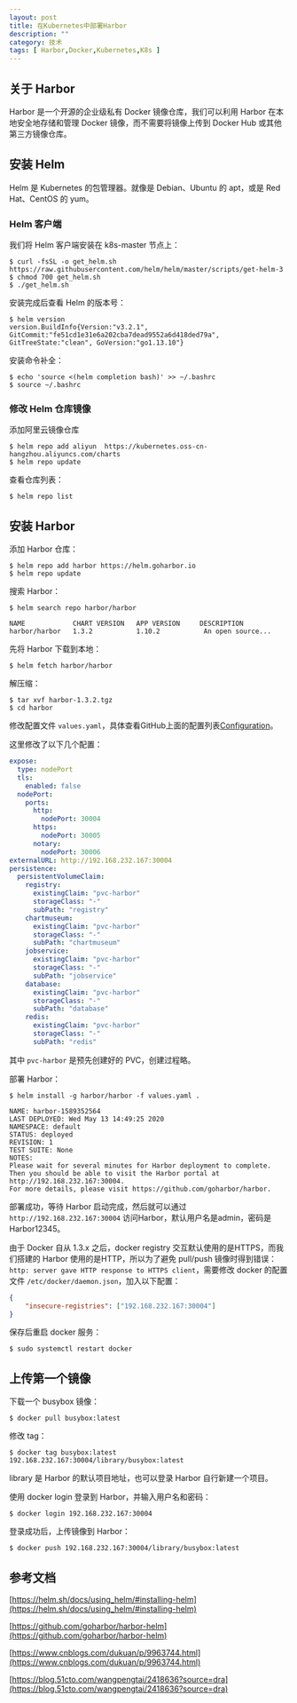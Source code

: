 ```yaml
---
layout: post
title: 在Kubernetes中部署Harbor
description: ""
category: 技术
tags: [ Harbor,Docker,Kubernetes,K8s ]
---
```


## 关于 Harbor

Harbor 是一个开源的企业级私有 Docker 镜像仓库，我们可以利用 Harbor 在本地安全地存储和管理 Docker 镜像，而不需要将镜像上传到 Docker Hub 或其他第三方镜像仓库。

## 安装 Helm

Helm 是 Kubernetes 的包管理器。就像是 Debian、Ubuntu 的 apt，或是 Red Hat、CentOS 的 yum。

### Helm 客户端

我们将 Helm 客户端安装在 k8s-master 节点上：

``` shell
$ curl -fsSL -o get_helm.sh https://raw.githubusercontent.com/helm/helm/master/scripts/get-helm-3
$ chmod 700 get_helm.sh
$ ./get_helm.sh
```

安装完成后查看 Helm 的版本号：

``` shell
$ helm version
version.BuildInfo{Version:"v3.2.1", GitCommit:"fe51cd1e31e6a202cba7dead9552a6d418ded79a", GitTreeState:"clean", GoVersion:"go1.13.10"}
```

安装命令补全：

``` shell
$ echo 'source <(helm completion bash)' >> ~/.bashrc
$ source ~/.bashrc
```

### 修改 Helm 仓库镜像

添加阿里云镜像仓库

``` shell
$ helm repo add aliyun  https://kubernetes.oss-cn-hangzhou.aliyuncs.com/charts
$ helm repo update
```

查看仓库列表：

``` shell
$ helm repo list
```

## 安装 Harbor

添加 Harbor 仓库：

```shell
$ helm repo add harbor https://helm.goharbor.io
$ helm repo update
```

搜索 Harbor：

``` shell
$ helm search repo harbor/harbor

NAME            CHART VERSION   APP VERSION     DESCRIPTION
harbor/harbor   1.3.2           1.10.2           An open source...
```

先将 Harbor 下载到本地：

``` shell
$ helm fetch harbor/harbor
```

解压缩：

``` shell
$ tar xvf harbor-1.3.2.tgz
$ cd harbor
```

修改配置文件 `values.yaml`，具体查看GitHub上面的配置列表[Configuration](https://github.com/goharbor/harbor-helm/blob/master/README.md#configuration)。

这里修改了以下几个配置：

```yaml
expose:
  type: nodePort
  tls:
    enabled: false
  nodePort:
    ports:
      http:
        nodePort: 30004
      https:
        nodePort: 30005
      notary:
        nodePort: 30006
externalURL: http://192.168.232.167:30004
persistence:
  persistentVolumeClaim:
    registry:
      existingClaim: "pvc-harbor"
      storageClass: "-"
      subPath: "registry"
    chartmuseum:
      existingClaim: "pvc-harbor"
      storageClass: "-"
      subPath: "chartmuseum"
    jobservice:
      existingClaim: "pvc-harbor"
      storageClass: "-"
      subPath: "jobservice"
    database:
      existingClaim: "pvc-harbor"
      storageClass: "-"
      subPath: "database"
    redis:
      existingClaim: "pvc-harbor"
      storageClass: "-"
      subPath: "redis"
```

其中 `pvc-harbor` 是预先创建好的 PVC，创建过程略。

部署 Harbor：

``` shell
$ helm install -g harbor/harbor -f values.yaml .

NAME: harbor-1589352564
LAST DEPLOYED: Wed May 13 14:49:25 2020
NAMESPACE: default
STATUS: deployed
REVISION: 1
TEST SUITE: None
NOTES:
Please wait for several minutes for Harbor deployment to complete.
Then you should be able to visit the Harbor portal at http://192.168.232.167:30004.
For more details, please visit https://github.com/goharbor/harbor.
```

部署成功，等待 Harbor 启动完成，然后就可以通过`http://192.168.232.167:30004` 访问Harbor，默认用户名是admin，密码是Harbor12345。

由于 Docker 自从 1.3.x 之后，docker registry 交互默认使用的是HTTPS，而我们搭建的 Harbor 使用的是HTTP，所以为了避免 pull/push 镜像时得到错误：`http: server gave HTTP response to HTTPS client`，需要修改 docker 的配置文件 `/etc/docker/daemon.json`，加入以下配置：

``` json
{
    "insecure-registries": ["192.168.232.167:30004"]
}
```

保存后重启 docker 服务：

``` shell
$ sudo systemctl restart docker
```

## 上传第一个镜像

下载一个 busybox 镜像：

``` shell
$ docker pull busybox:latest
```

修改 tag：

``` shell
$ docker tag busybox:latest 192.168.232.167:30004/library/busybox:latest
```

library 是 Harbor 的默认项目地址，也可以登录 Harbor 自行新建一个项目。

使用 docker login 登录到 Harbor，并输入用户名和密码：

```shell
$ docker login 192.168.232.167:30004
```

登录成功后，上传镜像到 Harbor：

``` shell
$ docker push 192.168.232.167:30004/library/busybox:latest
```

## 参考文档

[https://helm.sh/docs/using_helm/#installing-helm](https://helm.sh/docs/using_helm/#installing-helm)

[https://github.com/goharbor/harbor-helm](https://github.com/goharbor/harbor-helm)

[https://www.cnblogs.com/dukuan/p/9963744.html](https://www.cnblogs.com/dukuan/p/9963744.html)

[https://blog.51cto.com/wangpengtai/2418636?source=dra](https://blog.51cto.com/wangpengtai/2418636?source=dra)